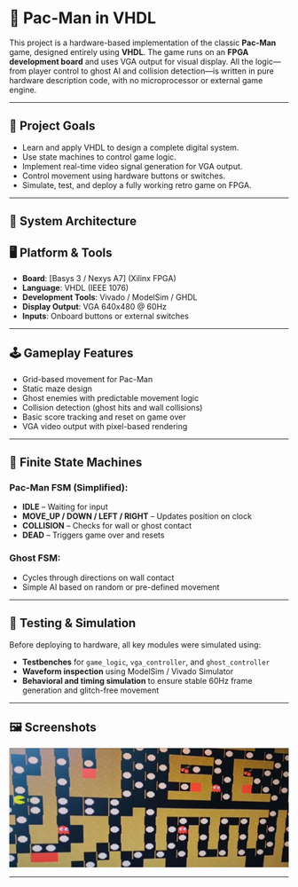 # 👾 Pac-Man in VHDL

This project is a hardware-based implementation of the classic **Pac-Man** game, designed entirely using **VHDL**. The game runs on an **FPGA development board** and uses VGA output for visual display. All the logic—from player control to ghost AI and collision detection—is written in pure hardware description code, with no microprocessor or external game engine.

---

## 🎯 Project Goals

- Learn and apply VHDL to design a complete digital system.
- Use state machines to control game logic.
- Implement real-time video signal generation for VGA output.
- Control movement using hardware buttons or switches.
- Simulate, test, and deploy a fully working retro game on FPGA.

---

## 🧱 System Architecture

## 🖥️ Platform & Tools

- **Board**: [Basys 3 / Nexys A7] (Xilinx FPGA)
- **Language**: VHDL (IEEE 1076)
- **Development Tools**: Vivado / ModelSim / GHDL
- **Display Output**: VGA 640x480 @ 60Hz
- **Inputs**: Onboard buttons or external switches

---

## 🕹️ Gameplay Features

- Grid-based movement for Pac-Man
- Static maze design
- Ghost enemies with predictable movement logic
- Collision detection (ghost hits and wall collisions)
- Basic score tracking and reset on game over
- VGA video output with pixel-based rendering

---

## 🔁 Finite State Machines

### Pac-Man FSM (Simplified):
- **IDLE** – Waiting for input  
- **MOVE_UP / DOWN / LEFT / RIGHT** – Updates position on clock  
- **COLLISION** – Checks for wall or ghost contact  
- **DEAD** – Triggers game over and resets

### Ghost FSM:
- Cycles through directions on wall contact  
- Simple AI based on random or pre-defined movement  

---

## 🧪 Testing & Simulation

Before deploying to hardware, all key modules were simulated using:
- **Testbenches** for `game_logic`, `vga_controller`, and `ghost_controller`
- **Waveform inspection** using ModelSim / Vivado Simulator
- **Behavioral and timing simulation** to ensure stable 60Hz frame generation and glitch-free movement

---

## 🖼️ Screenshots

![](Imagen/imagen_pacman.png)


---


